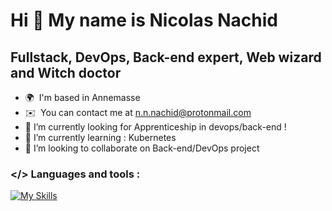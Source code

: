 Hi 👋 My name is Nicolas Nachid
===============================

Fullstack, DevOps, Back-end expert, Web wizard and Witch doctor
------------------------

* 🌍  I'm based in Annemasse
* ✉️  You can contact me at [n.n.nachid@protonmail.com](mailto:n.n.nachid@protonmail.com)
* 🔭  I’m currently looking for Apprenticeship in devops/back-end ! 
* 🌱  I’m currently learning : Kubernetes
* 👯  I’m looking to collaborate on Back-end/DevOps project
### </> Languages and tools : 
[![My Skills](https://skillicons.dev/icons?i=django,fastapi,docker,vscode,py,go,postgres,nginx,linux,kubernetes,aws)](https://skillicons.dev)

